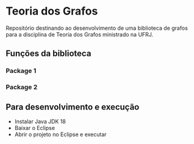 # Teoria dos Grafos 

Repositório destinando ao desenvolvimento de uma biblioteca de grafos para a disciplina de Teoria dos Grafos ministrado na UFRJ.


## Funções da biblioteca 

### Package 1

### Package 2 

## Para desenvolvimento e execução 

- Instalar Java JDK 18
- Baixar o Eclipse 
- Abrir o projeto no Eclipse e executar 


